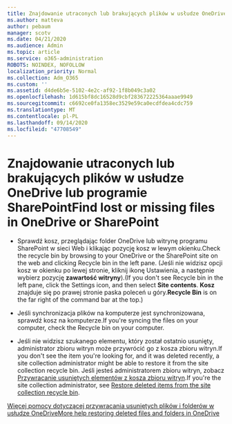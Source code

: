 ```yaml
---
title: Znajdowanie utraconych lub brakujących plików w usłudze OneDrive lub programie SharePoint
ms.author: matteva
author: pebaum
manager: scotv
ms.date: 04/21/2020
ms.audience: Admin
ms.topic: article
ms.service: o365-administration
ROBOTS: NOINDEX, NOFOLLOW
localization_priority: Normal
ms.collection: Adm_O365
ms.custom: ''
ms.assetid: d4de6b5e-5102-4e2c-af92-1f8b049c3a02
ms.openlocfilehash: 1d615bf8dc16528d9cbf283672225364aaae9949
ms.sourcegitcommit: c6692ce0fa1358ec3529e59ca0ecdfdea4cdc759
ms.translationtype: MT
ms.contentlocale: pl-PL
ms.lasthandoff: 09/14/2020
ms.locfileid: "47708549"
---
```

# <a name="find-lost-or-missing-files-in-onedrive-or-sharepoint"></a><span data-ttu-id="5d136-102">Znajdowanie utraconych lub brakujących plików w usłudze OneDrive lub programie SharePoint</span><span class="sxs-lookup"><span data-stu-id="5d136-102">Find lost or missing files in OneDrive or SharePoint</span></span>

- <span data-ttu-id="5d136-103">Sprawdź kosz, przeglądając folder OneDrive lub witrynę programu SharePoint w sieci Web i klikając pozycję kosz w lewym okienku.</span><span class="sxs-lookup"><span data-stu-id="5d136-103">Check the recycle bin by browsing to your OneDrive or the SharePoint site on the web and clicking Recycle bin in the left pane.</span></span> <span data-ttu-id="5d136-104">(Jeśli nie widzisz opcji kosz w okienku po lewej stronie, kliknij ikonę Ustawienia, a następnie wybierz pozycję **zawartość witryny**).</span><span class="sxs-lookup"><span data-stu-id="5d136-104">(If you don't see Recycle bin in the left pane, click the Settings icon, and then select **Site contents**.</span></span> <span data-ttu-id="5d136-105">**Kosz** znajduje się po prawej stronie paska poleceń u góry.</span><span class="sxs-lookup"><span data-stu-id="5d136-105">**Recycle Bin** is on the far right of the command bar at the top.)</span></span> 
    
- <span data-ttu-id="5d136-106">Jeśli synchronizacja plików na komputerze jest synchronizowana, sprawdź kosz na komputerze.</span><span class="sxs-lookup"><span data-stu-id="5d136-106">If you're syncing the files on your computer, check the Recycle bin on your computer.</span></span> 
    
- <span data-ttu-id="5d136-107">Jeśli nie widzisz szukanego elementu, który został ostatnio usunięty, administrator zbioru witryn może przywrócić go z kosza zbioru witryn.</span><span class="sxs-lookup"><span data-stu-id="5d136-107">If you don't see the item you're looking for, and it was deleted recently, a site collection administrator might be able to restore it from the site collection recycle bin.</span></span> <span data-ttu-id="5d136-108">Jeśli jesteś administratorem zbioru witryn, zobacz [Przywracanie usuniętych elementów z kosza zbioru witryn](https://go.microsoft.com/fwlink/?linkid=866439).</span><span class="sxs-lookup"><span data-stu-id="5d136-108">If you're the site collection administrator, see [Restore deleted items from the site collection recycle bin](https://go.microsoft.com/fwlink/?linkid=866439).</span></span>
    
[<span data-ttu-id="5d136-109">Więcej pomocy dotyczącej przywracania usuniętych plików i folderów w usłudze OneDrive</span><span class="sxs-lookup"><span data-stu-id="5d136-109">More help restoring deleted files and folders in OneDrive</span></span>](https://go.microsoft.com/fwlink/?linkid=872872)
  

